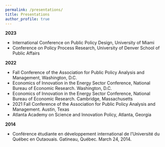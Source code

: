 ```yaml
---
permalink: /presentations/
title: Presentations
author_profile: true
---
```


**2023**

* International Conference on Public Policy Design, University of Miami
* Conference on Policy Process Research, University of Denver School of Public
Affairs

**2022**

* Fall Conference of the Association for Public Policy Analysis and Management, Washington, D.C.
* Economics of Innovation in the Energy Sector Conference, National Bureau of
Economic Research. Washington, D.C.
* Economics of Innovation in the Energy Sector Conference, National Bureau of
Economic Research. Cambridge, Massachusetts
* 2021 Fall Conference of the Association for Public Policy Analysis and Management. Austin, Texas
* Atlanta Academy on Science and Innovation Policy, Atlanta, Georgia

**2014**
* Conférence étudiante en développement international de l’Université du Québec en Outaouais. Gatineau, Québec. March 24, 2014.
